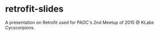 # retrofit-slides
A presentation on Retrofit used for PADC's 2nd Meetup of 2015 @ KLabs Cycscorpions.
